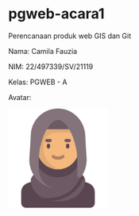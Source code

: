 # pgweb-acara1
Perencanaan produk web GIS dan Git

Nama: Camila Fauzia

NIM: 22/497339/SV/21119

Kelas: PGWEB - A

Avatar: 

<img src="img\arab-woman.png" width="200">